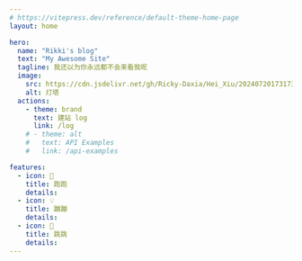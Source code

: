 ```yaml
---
# https://vitepress.dev/reference/default-theme-home-page
layout: home

hero:
  name: "Rikki's blog"
  text: "My Awesome Site"
  tagline: 我还以为你永远都不会来看我呢
  image:
    src: https://cdn.jsdelivr.net/gh/Ricky-Daxia/Hei_Xiu/202407201731737.png
    alt: 灯塔
  actions:
    - theme: brand
      text: 建站 log
      link: /log
    # - theme: alt
    #   text: API Examples
    #   link: /api-examples

features:
  - icon: 💭
    title: 跑跑
    details: 
  - icon: 💡
    title: 蹦蹦
    details: 
  - icon: 🎈
    title: 跳跳
    details: 
---
```


